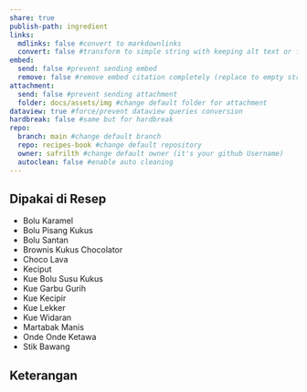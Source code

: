 ```yaml
---
share: true
publish-path: ingredient
links:
  mdlinks: false #convert to markdownlinks 
  convert: false #transform to simple string with keeping alt text or file name/ title (it removes the  or []())
embed:
  send: false #prevent sending embed
  remove: false #remove embed citation completely (replace to empty string the ![[]] or ![]())
attachment: 
  send: false #prevent sending attachment
  folder: docs/assets/img #change default folder for attachment
dataview: true #force/prevent dataview queries conversion
hardbreak: false #same but for hardbreak
repo:
  branch: main #change default branch 
  repo: recipes-book #change default repository
  owner: safrilth #change default owner (it's your github Username)
  autoclean: false #enable auto cleaning
---
```


## Dipakai di Resep
- Bolu Karamel
- Bolu Pisang Kukus
- Bolu Santan
- Brownis Kukus Chocolator
- Choco Lava
- Keciput
- Kue Bolu Susu Kukus
- Kue Garbu Gurih
- Kue Kecipir
- Kue Lekker
- Kue Widaran
- Martabak Manis
- Onde Onde Ketawa
- Stik Bawang

## Keterangan
